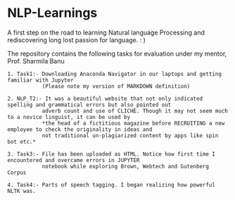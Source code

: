 # NLP-Learnings
A first step on the road to learning Natural language Processing and rediscovering long lost passion for language. : )

The repository contains the following tasks for evaluation under my mentor, Prof. Sharmila Banu
```
1. Task1:- Downloading Anaconda Navigator in our laptops and getting familiar with Jupyter
           (Please note my version of MARKDOWN definition)
           
2. NLP_T2:- It was a beautiful website that not only indicated spelling and grammatical errors but also pointed out
           adverb count and use of CLICHÉ. Though it may not seem much to a novice linguist, it can be used by
           *the head of a fictitious magazine before RECRUITING a new employee to check the originality in ideas and 
           not traditional un-plagiarized content by apps like spin bot etc.*

3. Task3:- File has been uploaded as HTML. Notice how first time I encountered and overcame errors in JUPYTER 
           notebook while exploring Brown, Webtech and Gutenberg Corpus

4. Task4:- Parts of speech tagging. I began realizing how powerful NLTK was.
```
